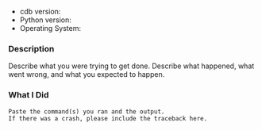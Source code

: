 * cdb version:
* Python version:
* Operating System:

### Description

Describe what you were trying to get done.
Describe what happened, what went wrong, and what you expected to happen.

### What I Did

```
Paste the command(s) you ran and the output.
If there was a crash, please include the traceback here.
```
